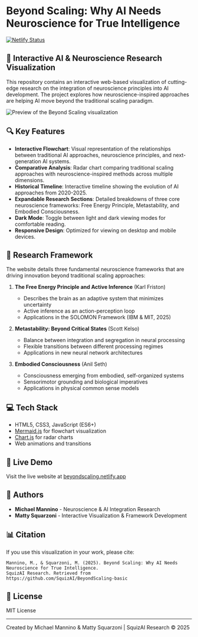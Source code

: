 # Beyond Scaling: Why AI Needs Neuroscience for True Intelligence

[![Netlify Status](https://api.netlify.com/api/v1/badges/placeholder/beyond-scaling)](https://beyondscaling.netlify.app)

## 🧠 Interactive AI & Neuroscience Research Visualization

This repository contains an interactive web-based visualization of cutting-edge research on the integration of neuroscience principles into AI development. The project explores how neuroscience-inspired approaches are helping AI move beyond the traditional scaling paradigm.

![Preview of the Beyond Scaling visualization](preview-image.jpg)

## 🔍 Key Features

- **Interactive Flowchart**: Visual representation of the relationships between traditional AI approaches, neuroscience principles, and next-generation AI systems.
- **Comparative Analysis**: Radar chart comparing traditional scaling approaches with neuroscience-inspired methods across multiple dimensions.
- **Historical Timeline**: Interactive timeline showing the evolution of AI approaches from 2020-2025.
- **Expandable Research Sections**: Detailed breakdowns of three core neuroscience frameworks: Free Energy Principle, Metastability, and Embodied Consciousness.
- **Dark Mode**: Toggle between light and dark viewing modes for comfortable reading.
- **Responsive Design**: Optimized for viewing on desktop and mobile devices.

## 🔬 Research Framework

The website details three fundamental neuroscience frameworks that are driving innovation beyond traditional scaling approaches:

1. **The Free Energy Principle and Active Inference** (Karl Friston)
   - Describes the brain as an adaptive system that minimizes uncertainty
   - Active inference as an action-perception loop
   - Applications in the SOLOMON Framework (IBM & MIT, 2025)

2. **Metastability: Beyond Critical States** (Scott Kelso)
   - Balance between integration and segregation in neural processing
   - Flexible transitions between different processing regimes
   - Applications in new neural network architectures

3. **Embodied Consciousness** (Anil Seth)
   - Consciousness emerging from embodied, self-organized systems
   - Sensorimotor grounding and biological imperatives
   - Applications in physical common sense models

## 💻 Tech Stack

- HTML5, CSS3, JavaScript (ES6+)
- [Mermaid.js](https://mermaid-js.github.io/) for flowchart visualization
- [Chart.js](https://www.chartjs.org/) for radar charts
- Web animations and transitions

## 🚀 Live Demo

Visit the live website at [beyondscaling.netlify.app](https://beyondscaling.netlify.app)

## 👥 Authors

- **Michael Mannino** - Neuroscience & AI Integration Research
- **Matty Squarzoni** - Interactive Visualization & Framework Development

## 📊 Citation

If you use this visualization in your work, please cite:

```
Mannino, M., & Squarzoni, M. (2025). Beyond Scaling: Why AI Needs Neuroscience for True Intelligence.
SquizAI Research. Retrieved from https://github.com/SquizAI/BeyondScaling-basic
```

## 📝 License

MIT License

---

Created by Michael Mannino & Matty Squarzoni | SquizAI Research © 2025
